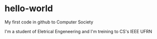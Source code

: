 # hello-world
My first code in github to Computer Society

I'm a student of Eletrical Engeneering and I'm treining to CS's IEEE UFRN
